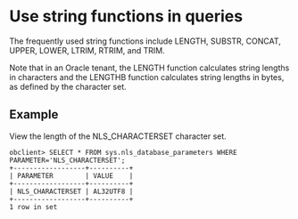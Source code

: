 # Use string functions in queries

The frequently used string functions include LENGTH, SUBSTR, CONCAT, UPPER, LOWER, LTRIM, RTRIM, and TRIM. 

Note that in an Oracle tenant, the LENGTH function calculates string lengths in characters and the LENGTHB function calculates string lengths in bytes, as defined by the character set. 

## Example

View the length of the NLS_CHARACTERSET character set. 

```unknow
obclient> SELECT * FROM sys.nls_database_parameters WHERE PARAMETER='NLS_CHARACTERSET';
+------------------+----------+
| PARAMETER        | VALUE    |
+------------------+----------+
| NLS_CHARACTERSET | AL32UTF8 |
+------------------+----------+
1 row in set
```
